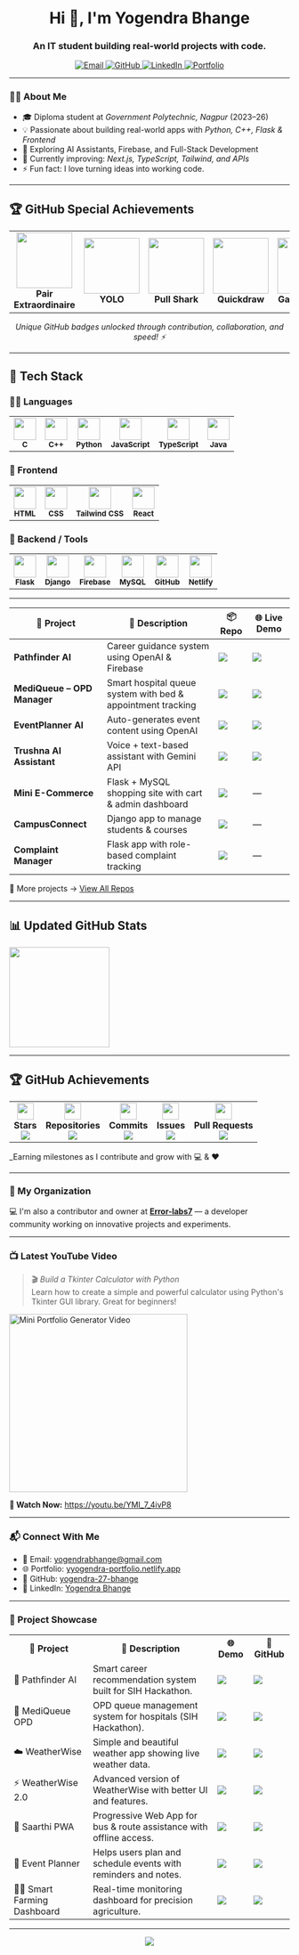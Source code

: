 

<h1 align="center">Hi 👋, I'm Yogendra Bhange</h1>
<h3 align="center">An IT student building real-world projects with code.</h3>

<p align="center">
  <a href="mailto:yogendrabhange@gmail.com" target="_blank">
    <img src="https://img.shields.io/badge/Gmail-D14836?style=for-the-badge&logo=gmail&logoColor=white" alt="Email"/>
  </a>
  <a href="https://github.com/yogendra-27-bhange" target="_blank">
    <img src="https://img.shields.io/badge/GitHub-100000?style=for-the-badge&logo=github&logoColor=white" alt="GitHub"/>
  </a>
  <a href="https://www.linkedin.com/in/yogendra-bhange" target="_blank">
    <img src="https://img.shields.io/badge/LinkedIn-0077B5?style=for-the-badge&logo=linkedin&logoColor=white" alt="LinkedIn"/>
  </a>
  <a href="https://yyogendra-portfolio.netlify.app/" target="_blank">
    <img src="https://img.shields.io/badge/Portfolio-1e1e1e?style=for-the-badge&logo=firefox&logoColor=white" alt="Portfolio"/>
  </a>
</p>

---

### 👨‍💻 About Me

- 🎓 Diploma student at *Government Polytechnic, Nagpur* (2023–26)  
- 💡 Passionate about building real-world apps with *Python, C++, Flask & Frontend*  
- 🧠 Exploring AI Assistants, Firebase, and Full-Stack Development  
- 🌱 Currently improving: *Next.js, TypeScript, Tailwind, and APIs*  
- ⚡ Fun fact: I love turning ideas into working code.

---

## 🏆 GitHub Special Achievements

<table align="center"> <tr> <td align="center"> <img src="https://github.githubassets.com/images/modules/profile/achievements/pair-extraordinaire-default.png" width="100" /><br /> <b>Pair Extraordinaire</b> </td> <td align="center"> <img src="https://github.githubassets.com/images/modules/profile/achievements/yolo-default.png" width="100" /><br /> <b>YOLO</b> </td> <td align="center"> <img src="https://github.githubassets.com/images/modules/profile/achievements/pull-shark-default.png" width="100" /><br /> <b>Pull Shark</b> </td> <td align="center"> <img src="https://github.githubassets.com/images/modules/profile/achievements/quickdraw-default.png" width="100" /><br /> <b>Quickdraw</b> </td> <td align="center"> <img src="https://github.githubassets.com/images/modules/profile/achievements/galaxy-brain-default.png" width="100" /><br /> <b>Galaxy Brain</b> </td> </tr> </table> <p align="center"><i>Unique GitHub badges unlocked through contribution, collaboration, and speed! ⚡</i></p>


---


## 💼 Tech Stack


### 👨‍💻 Languages  
<table>
  <tr>
    <td align="center">
      <img src="https://skillicons.dev/icons?i=c" width="40"/><br><sub><b>C</b></sub>
    </td>
    <td align="center">
      <img src="https://skillicons.dev/icons?i=cpp" width="40"/><br><sub><b>C++</b></sub>
    </td>
    <td align="center">
      <img src="https://skillicons.dev/icons?i=python" width="40"/><br><sub><b>Python</b></sub>
    </td>
    <td align="center">
      <img src="https://skillicons.dev/icons?i=js" width="40"/><br><sub><b>JavaScript</b></sub>
    </td>
    <td align="center">
      <img src="https://skillicons.dev/icons?i=ts" width="40"/><br><sub><b>TypeScript</b></sub>
    </td>
    <td align="center">
      <img src="https://skillicons.dev/icons?i=java" width="40"/><br><sub><b>Java</b></sub>
    </td>
  </tr>
</table>




### 🎨 Frontend  
<table>
  <tr>
    <td align="center">
      <img src="https://skillicons.dev/icons?i=html" width="40"/><br><sub><b>HTML</b></sub>
    </td>
    <td align="center">
      <img src="https://skillicons.dev/icons?i=css" width="40"/><br><sub><b>CSS</b></sub>
    </td>
    <td align="center">
      <img src="https://skillicons.dev/icons?i=tailwind" width="40"/><br><sub><b>Tailwind CSS</b></sub>
    </td>
    <td align="center">
      <img src="https://skillicons.dev/icons?i=react" width="40"/><br><sub><b>React</b></sub>
    </td>
  </tr>
</table>



### 🔧 Backend / Tools  
<table>
  <tr>
    <td align="center">
      <img src="https://skillicons.dev/icons?i=flask" width="40"/><br><sub><b>Flask</b></sub>
    </td>
    <td align="center">
      <img src="https://skillicons.dev/icons?i=django" width="40"/><br><sub><b>Django</b></sub>
    </td>
    <td align="center">
      <img src="https://skillicons.dev/icons?i=firebase" width="40"/><br><sub><b>Firebase</b></sub>
    </td>
    <td align="center">
      <img src="https://skillicons.dev/icons?i=mysql" width="40"/><br><sub><b>MySQL</b></sub>
    </td>
    <td align="center">
      <img src="https://skillicons.dev/icons?i=github" width="40"/><br><sub><b>GitHub</b></sub>
    </td>
    <td align="center">
      <img src="https://skillicons.dev/icons?i=netlify" width="40"/><br><sub><b>Netlify</b></sub>
    </td>
  </tr>
</table>


---

<table>
  <thead>
    <tr>
      <th>🚀 Project</th>
      <th>📝 Description</th>
      <th>📦 Repo</th>
      <th>🌐 Live Demo</th>
    </tr>
  </thead>
  <tbody>
    <tr>
      <td><b>Pathfinder AI</b></td>
      <td>Career guidance system using OpenAI & Firebase</td>
      <td><a href="https://github.com/yogendra-27-bhange/Pathfinder-AI-sih1781">
        <img src="https://img.shields.io/badge/GitHub-Repo-blue?style=for-the-badge&logo=github" /></a></td>
      <td><a href="https://pathfinder-aiyy.netlify.app/">
        <img src="https://img.shields.io/badge/View-Demo-brightgreen?style=for-the-badge&logo=netlify" /></a></td>
    </tr>
    <tr>
      <td><b>MediQueue – OPD Manager</b></td>
      <td>Smart hospital queue system with bed & appointment tracking</td>
      <td><a href="https://github.com/yogendra-27-bhange/mediqueue-sih1620-opd-management">
        <img src="https://img.shields.io/badge/GitHub-Repo-blue?style=for-the-badge&logo=github" /></a></td>
      <td><a href="https://mediqueue-yy.netlify.app/">
        <img src="https://img.shields.io/badge/View-Demo-brightgreen?style=for-the-badge&logo=netlify" /></a></td>
    </tr>
    <tr>
      <td><b>EventPlanner AI</b></td>
      <td>Auto-generates event content using OpenAI</td>
      <td><a href="https://github.com/yogendra-27-bhange/eventplanner">
        <img src="https://img.shields.io/badge/GitHub-Repo-blue?style=for-the-badge&logo=github" /></a></td>
      <td><a href="https://eventplanner-yy.netlify.app/">
        <img src="https://img.shields.io/badge/View-Demo-brightgreen?style=for-the-badge&logo=netlify" /></a></td>
    </tr>
    <tr>
      <td><b>Trushna AI Assistant</b></td>
      <td>Voice + text-based assistant with Gemini API</td>
      <td><a href="https://github.com/yogendra-27-bhange/trushna_ai_assisant">
        <img src="https://img.shields.io/badge/GitHub-Repo-blue?style=for-the-badge&logo=github" /></a></td>
      <td><a href="https://trushnaai-ty.netlify.app/">
        <img src="https://img.shields.io/badge/View-Demo-brightgreen?style=for-the-badge&logo=netlify" /></a></td>
    </tr>
    <tr>
      <td><b>Mini E-Commerce</b></td>
      <td>Flask + MySQL shopping site with cart & admin dashboard</td>
      <td><a href="https://github.com/yogendra-27-bhange/mini-ecommerce">
        <img src="https://img.shields.io/badge/GitHub-Repo-blue?style=for-the-badge&logo=github" /></a></td>
      <td>—</td>
    </tr>
    <tr>
      <td><b>CampusConnect</b></td>
      <td>Django app to manage students & courses</td>
      <td><a href="https://github.com/yogendra-27-bhange/campusconnect">
        <img src="https://img.shields.io/badge/GitHub-Repo-blue?style=for-the-badge&logo=github" /></a></td>
      <td>—</td>
    </tr>
    <tr>
      <td><b>Complaint Manager</b></td>
      <td>Flask app with role-based complaint tracking</td>
      <td><a href="https://github.com/yogendra-27-bhange/complaint-management-system">
        <img src="https://img.shields.io/badge/GitHub-Repo-blue?style=for-the-badge&logo=github" /></a></td>
      <td>—</td>
    </tr>
  </tbody>
</table>

📂 More projects → [View All Repos](https://github.com/yogendra-27-bhange?tab=repositories)


---
## 📊 Updated GitHub Stats

<p align="left">
  <img src="https://github-readme-streak-stats.herokuapp.com/?user=yogendra-27-bhange&theme=tokyonight" height="180"/>
</p>

---


## 🏆 GitHub Achievements


<table>
  <tr>
    <td align="center">
      <img src="https://img.icons8.com/emoji/48/000000/star-emoji.png" width="30"/><br/>
      <b>Stars</b><br/>
      <img src="https://img.shields.io/badge/41-FFD700?style=for-the-badge&label=Stars&logo=github&logoColor=black"/>
    </td>
    <td align="center">
      <img src="https://img.icons8.com/color/48/source-code.png" width="30"/><br/>
      <b>Repositories</b><br/>
      <img src="https://img.shields.io/badge/24-1E90FF?style=for-the-badge&label=Repos&logo=github"/>
    </td>
    <td align="center">
      <img src="https://img.icons8.com/color/48/git.png" width="30"/><br/>
      <b>Commits</b><br/>
      <img src="https://img.shields.io/badge/66-AA00FF?style=for-the-badge&label=Commits&logo=git"/>
    </td>
    <td align="center">
      <img src="https://img.icons8.com/color/48/bug.png" width="30"/><br/>
      <b>Issues</b><br/>
      <img src="https://img.shields.io/badge/1-E94B3C?style=for-the-badge&label=Issues&logo=github"/>
    </td>
    <td align="center">
      <img src="https://img.icons8.com/color/48/merge-git.png" width="30"/><br/>
      <b>Pull Requests</b><br/>
      <img src="https://img.shields.io/badge/1-FFA500?style=for-the-badge&label=PRs&logo=github"/>
    </td>
  </tr>
</table>

_Earning milestones as I contribute and grow with 💻 & ❤️

---



### 🏢 My Organization

💻 I'm also a contributor and owner at **[Error-labs7](https://github.com/Error-labs7)** — a developer community working on innovative projects and experiments.

---

### 📺 Latest YouTube Video

> 🎬 *Build a Tkinter Calculator with Python*  
> Learn how to create a simple and powerful calculator using Python's Tkinter GUI library. Great for beginners!


<p align="left"> <a href="https://youtu.be/YMI_7_4ivP8" target="_blank"> <img src="https://img.youtube.com/vi/YMI_7_4ivP8/mqdefault.jpg" alt="Mini Portfolio Generator Video" width="320" /> </a> </p> <p align="left"><b>🔗 Watch Now:</b> <a href="https://youtu.be/YMI_7_4ivP8">https://youtu.be/YMI_7_4ivP8</a></p>

---

### 📬 Connect With Me

- 📧 Email: [yogendrabhange@gmail.com](mailto:yogendrabhange@gmail.com)  
- 🌐 Portfolio: [yyogendra-portfolio.netlify.app](https://yyogendra-portfolio.netlify.app/)  
- 🔗 GitHub: [yogendra-27-bhange](https://github.com/yogendra-27-bhange)  
- 💼 LinkedIn: [Yogendra Bhange](https://www.linkedin.com/in/yogendra-bhange)

---

### 🚀 Project Showcase

<table>
  <tr>
    <th>🔹 Project</th>
    <th>📝 Description</th>
    <th>🌐 Demo</th>
    <th>📂 GitHub</th>
  </tr>

  <tr>
    <td>🧠 Pathfinder AI</td>
    <td>Smart career recommendation system built for SIH Hackathon.</td>
    <td><a href="https://pathfinder-aiyy.netlify.app" target="_blank"><img src="https://img.shields.io/badge/Live-Demo-green?style=flat&logo=netlify" /></a></td>
    <td><a href="https://github.com/yogendra-27-bhange/Pathfinder-AI-sih1781" target="_blank"><img src="https://img.shields.io/badge/GitHub-Repo-blue?style=flat&logo=github" /></a></td>
  </tr>

  <tr>
    <td>🏥 MediQueue OPD</td>
    <td>OPD queue management system for hospitals (SIH Hackathon).</td>
    <td><a href="https://mediqueue-yy.netlify.app" target="_blank"><img src="https://img.shields.io/badge/Live-Demo-green?style=flat&logo=netlify" /></a></td>
    <td><a href="https://github.com/yogendra-27-bhange/mediqueue-sih1620-opd-management" target="_blank"><img src="https://img.shields.io/badge/GitHub-Repo-blue?style=flat&logo=github" /></a></td>
  </tr>

  <tr>
    <td>☁️ WeatherWise</td>
    <td>Simple and beautiful weather app showing live weather data.</td>
    <td><a href="https://weatherwise-yy.netlify.app" target="_blank"><img src="https://img.shields.io/badge/Live-Demo-green?style=flat&logo=netlify" /></a></td>
    <td><a href="https://github.com/yogendra-27-bhange/weatherwise" target="_blank"><img src="https://img.shields.io/badge/GitHub-Repo-blue?style=flat&logo=github" /></a></td>
  </tr>

  <tr>
    <td>⚡ WeatherWise 2.0</td>
    <td>Advanced version of WeatherWise with better UI and features.</td>
    <td><a href="https://weatherwise-2.netlify.app" target="_blank"><img src="https://img.shields.io/badge/Live-Demo-green?style=flat&logo=netlify" /></a></td>
    <td><a href="https://github.com/yogendra-27-bhange/WeatherWise-2.0" target="_blank"><img src="https://img.shields.io/badge/GitHub-Repo-blue?style=flat&logo=github" /></a></td>
  </tr>

  <tr>
    <td>📲 Saarthi PWA</td>
    <td>Progressive Web App for bus & route assistance with offline access.</td>
    <td><a href="https://saarthi-app.netlify.app" target="_blank"><img src="https://img.shields.io/badge/Live-Demo-green?style=flat&logo=netlify" /></a></td>
    <td><a href="https://github.com/yogendra-27-bhange/saarthi-PWA" target="_blank"><img src="https://img.shields.io/badge/GitHub-Repo-blue?style=flat&logo=github" /></a></td>
  </tr>

  <tr>
    <td>📆 Event Planner</td>
    <td>Helps users plan and schedule events with reminders and notes.</td>
    <td><a href="https://eventplanner-yy.netlify.app" target="_blank"><img src="https://img.shields.io/badge/Live-Demo-green?style=flat&logo=netlify" /></a></td>
    <td><a href="https://github.com/yogendra-27-bhange/eventplanner" target="_blank"><img src="https://img.shields.io/badge/GitHub-Repo-blue?style=flat&logo=github" /></a></td>
  </tr>

  <tr>
    <td>🧑‍🌾 Smart Farming Dashboard</td>
    <td>Real-time monitoring dashboard for precision agriculture.</td>
    <td><a href="https://agriview-yy.netlify.app" target="_blank"><img src="https://img.shields.io/badge/Live-Demo-green?style=flat&logo=netlify" /></a></td>
    <td><a href="https://github.com/yogendra-27-bhange/smart-farming-dashboard" target="_blank"><img src="https://img.shields.io/badge/GitHub-Repo-blue?style=flat&logo=github" /></a></td>
  </tr>

</table>


---


<p align="center">
  <img src="https://capsule-render.vercel.app/api?type=waving&color=gradient&height=120&section=footer"/>
</p>  
